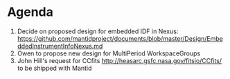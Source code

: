 Agenda
======
1. Decide on proposed design for embedded IDF in Nexus: https://github.com/mantidproject/documents/blob/master/Design/EmbeddedInstrumentInfoNexus.md
2. Owen to propose new design for MultiPeriod WorkspaceGroups
3. John Hill's request for CCfits http://heasarc.gsfc.nasa.gov/fitsio/CCfits/ to be shipped with Mantid
